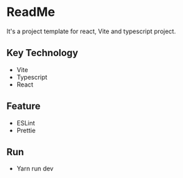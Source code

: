 # ReadMe

It's a project template for react, Vite and typescript project.



## Key Technology

-   Vite
-   Typescript
-   React



## Feature

-   ESLint
-   Prettie



## Run

-   Yarn run dev

